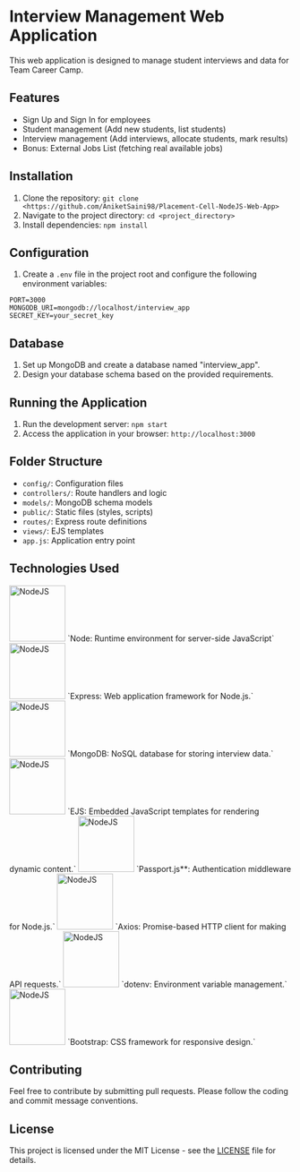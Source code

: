 # Interview Management Web Application

This web application is designed to manage student interviews and data for Team Career Camp.

## Features

- Sign Up and Sign In for employees
- Student management (Add new students, list students)
- Interview management (Add interviews, allocate students, mark results)
- Bonus: External Jobs List (fetching real available jobs)

## Installation

1. Clone the repository: `git clone <https://github.com/AniketSaini98/Placement-Cell-NodeJS-Web-App>`
2. Navigate to the project directory: `cd <project_directory>`
3. Install dependencies: `npm install`

## Configuration

1. Create a `.env` file in the project root and configure the following environment variables:
```
PORT=3000
MONGODB_URI=mongodb://localhost/interview_app
SECRET_KEY=your_secret_key
```

## Database

1. Set up MongoDB and create a database named "interview_app".
2. Design your database schema based on the provided requirements.

## Running the Application

1. Run the development server: `npm start`
2. Access the application in your browser: `http://localhost:3000`

## Folder Structure

- `config/`: Configuration files
- `controllers/`: Route handlers and logic
- `models/`: MongoDB schema models
- `public/`: Static files (styles, scripts)
- `routes/`: Express route definitions
- `views/`: EJS templates
- `app.js`: Application entry point

## Technologies Used

<img src="https://img.icons8.com/?size=512&id=54087&format=png" alt="NodeJS" width="100px" height="100px"/>
`Node: Runtime environment for server-side JavaScript`
<img src="https://img.icons8.com/?size=512&id=PZQVBAxaueDJ&format=png" alt="NodeJS" width="100px" height="100px"/>
`Express: Web application framework for Node.js.`
<img src="https://img.icons8.com/?size=512&id=8rKdRqZFLurS&format=png" alt="NodeJS" width="100px" height="100px"/>
`MongoDB: NoSQL database for storing interview data.`
<img src="https://img.icons8.com/?size=512&id=Pxe6MGswB8pX&format=png" alt="NodeJS" width="100px" height="100px"/>
`EJS: Embedded JavaScript templates for rendering dynamic content.`
<img src="https://www.passportjs.org/images/PassportJS.svg" alt="NodeJS" width="100px" height="100px"/>
`Passport.js**: Authentication middleware for Node.js.`
<img src="https://axios-http.com/assets/logo.svg" alt="NodeJS" width="100px" height="100px"/>
`Axios: Promise-based HTTP client for making API requests.`
<img src="https://raw.githubusercontent.com/motdotla/dotenv/master/dotenv.svg" alt="NodeJS" width="100px" height="100px"/>
`dotenv: Environment variable management.`
<img src="https://img.icons8.com/?size=512&id=ZMc42tPbG32H&format=png" alt="NodeJS" width="100px" height="100px"/>
`Bootstrap: CSS framework for responsive design.`

## Contributing

Feel free to contribute by submitting pull requests. Please follow the coding and commit message conventions.

## License

This project is licensed under the MIT License - see the [LICENSE](LICENSE) file for details.

